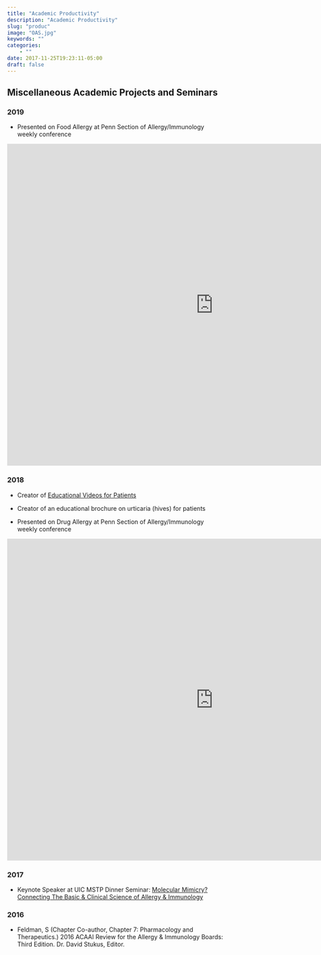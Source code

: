 ```yaml
---
title: "Academic Productivity"
description: "Academic Productivity"
slug: "produc"
image: "OAS.jpg"
keywords: ""
categories:
    - ""
date: 2017-11-25T19:23:11-05:00
draft: false
---
```


## Miscellaneous Academic Projects and Seminars

### 2019

* Presented on Food Allergy at Penn Section of Allergy/Immunology weekly conference

<iframe src="https://docs.google.com/presentation/d/e/2PACX-1vRFRIwqPSzyOMFmvFqFdo93L0OAqPqxDupPLi1z8TLJPukUrCpEHlu3q9Ex--tG9F_6Jgw7Q1BLk1B6/embed?start=false&loop=false&delayms=3000" frameborder="0" width="960" height="749" allowfullscreen="true" mozallowfullscreen="true" webkitallowfullscreen="true"></iframe>

### 2018

* Creator of [Educational Videos for Patients](../pages/videos/)

* Creator of an educational brochure on urticaria (hives) for patients

* Presented on Drug Allergy at Penn Section of Allergy/Immunology weekly conference

<iframe src="https://docs.google.com/presentation/d/e/2PACX-1vSTMZLI8iXFQNa_5r1y7Le7NjVF3Ae0h5SCrYQOiaI0AlEb0A737Za0uf1h6rDFvvKqr9k4wXEC3AKW/embed?start=false&loop=false&delayms=3000" frameborder="0" width="960" height="749" allowfullscreen="true" mozallowfullscreen="true" webkitallowfullscreen="true"></iframe>

### 2017

* Keynote Speaker at UIC MSTP Dinner Seminar: [Molecular Mimicry? Connecting The Basic & Clinical Science of Allergy & Immunology](../pages/uic/)

### 2016

* Feldman, S (Chapter Co-author, Chapter 7: Pharmacology and Therapeutics.) 2016 ACAAI Review for the Allergy & Immunology Boards: Third Edition. Dr. David Stukus, Editor.
